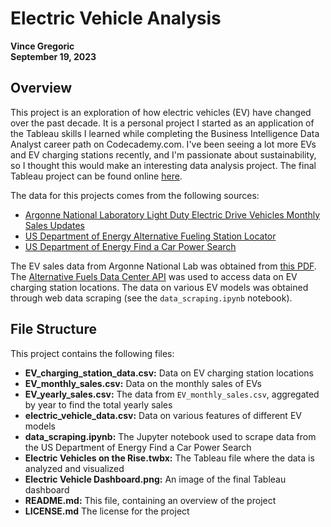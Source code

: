# Electric Vehicle Analysis
**Vince Gregoric**  
**September 19, 2023**

## Overview
This project is an exploration of how electric vehicles (EV) have changed over the past decade. It is a personal project I started as an application of the Tableau skills I learned while completing the Business Intelligence Data Analyst career path on Codecademy.com. I've been seeing a lot more EVs and EV charging stations recently, and I'm passionate about sustainability, so I thought this would make an interesting data analysis project. The final Tableau project can be found online [here](https://public.tableau.com/app/profile/vcgregoric/viz/ElectricVehiclesontheRise/ElectricVehicleDashboard).

The data for this projects comes from the following sources:
- [Argonne National Laboratory Light Duty Electric Drive Vehicles Monthly Sales Updates](https://www.anl.gov/esia/light-duty-electric-drive-vehicles-monthly-sales-updates)
- [US Department of Energy Alternative Fueling Station Locator](https://afdc.energy.gov/stations/#/find/nearest)
- [US Department of Energy Find a Car Power Search](https://www.fueleconomy.gov/feg/powerSearch.jsp)

The EV sales data from Argonne National Lab was obtained from [this PDF](https://www.anl.gov/sites/www/files/2023-09/Total%20Sales%20for%20Website_August2023.pdf). The [Alternative Fuels Data Center API](https://developer.nrel.gov/docs/transportation/alt-fuel-stations-v1/all/) was used to access data on EV charging station locations. The data on various EV models was obtained through web data scraping (see the `data_scraping.ipynb` notebook).

## File Structure
This project contains the following files:
- **EV_charging_station_data.csv:** Data on EV charging station locations
- **EV_monthly_sales.csv:** Data on the monthly sales of EVs
- **EV_yearly_sales.csv:** The data from `EV_monthly_sales.csv`, aggregated by year to find the total yearly sales
- **electric_vehicle_data.csv:** Data on various features of different EV models
- **data_scraping.ipynb:** The Jupyter notebook used to scrape data from the US Department of Energy Find a Car Power Search
- **Electric Vehicles on the Rise.twbx:** The Tableau file where the data is analyzed and visualized
- **Electric Vehicle Dashboard.png:** An image of the final Tableau dashboard
- **README.md:** This file, containing an overview of the project
- **LICENSE.md** The license for the project
